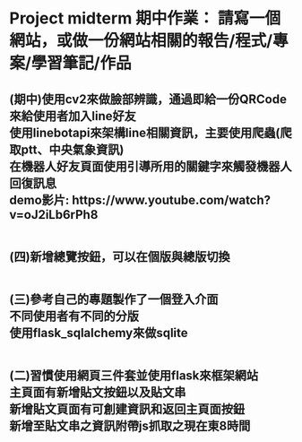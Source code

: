 # Project midterm 期中作業： 請寫一個網站，或做一份網站相關的報告/程式/專案/學習筆記/作品
<h2>
(期中)使用cv2來做臉部辨識，通過即給一份QRCode來給使用者加入line好友<br>
使用linebotapi來架構line相關資訊，主要使用爬蟲(爬取ptt、中央氣象資訊)<br>
在機器人好友頁面使用引導所用的關鍵字來觸發機器人回復訊息<br>
demo影片: https://www.youtube.com/watch?v=oJ2iLb6rPh8<br><br>

(四)新增總覽按鈕，可以在個版與總版切換<br><br>

(三)參考自己的專題製作了一個登入介面<br>
不同使用者有不同的分版<br>
使用flask_sqlalchemy來做sqlite<br><br>

(二)習慣使用網頁三件套並使用flask來框架網站<br>
主頁面有新增貼文按鈕以及貼文串<br>
新增貼文頁面有可創建資訊和返回主頁面按鈕<br>
新增至貼文串之資訊附帶js抓取之現在東8時間